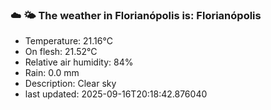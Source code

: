 ### ☁️ 🌤️  The weather in Florianópolis is: Florianópolis

- Temperature: 21.16°C
- On flesh: 21.52°C
- Relative air humidity: 84%
- Rain: 0.0 mm
- Description: Clear sky
- last updated: 2025-09-16T20:18:42.876040
